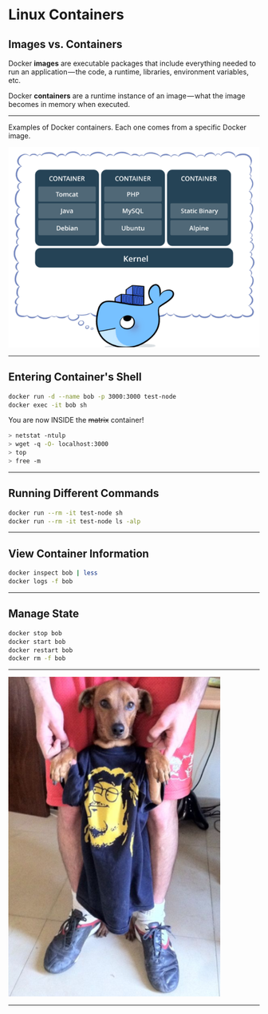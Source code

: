 # Linux Containers

## Images vs. Containers

Docker **images** are executable packages that include everything needed to run
an application — the code, a runtime, libraries, environment variables, etc.

Docker **containers** are a runtime instance of an image — what the image
becomes in memory when executed.

---

Examples of Docker containers. Each one comes from a specific Docker image.

![Docker containers](./img/docker-containers.png)

---

## Entering Container's Shell

```bash
docker run -d --name bob -p 3000:3000 test-node
docker exec -it bob sh
```

You are now INSIDE the ~~matrix~~ container!

```bash
> netstat -ntulp
> wget -q -O- localhost:3000
> top
> free -m
```

---

## Running Different Commands

```bash
docker run --rm -it test-node sh
docker run --rm -it test-node ls -alp
```

---

## View Container Information

```bash
docker inspect bob | less
docker logs -f bob
```

---

## Manage State

```bash
docker stop bob
docker start bob
docker restart bob
docker rm -f bob
```

---

![Dylan small man](./img/dylan-small-man.png)

---
